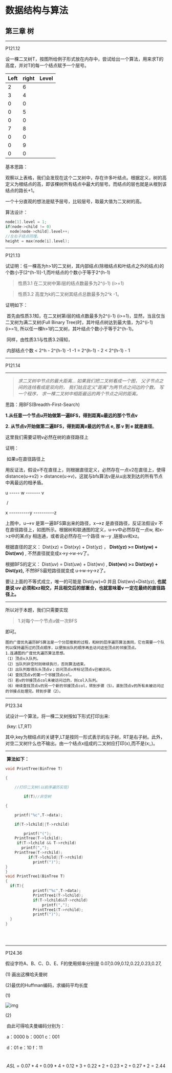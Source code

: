 # 数据结构与算法  

## 第三章 树

------

P121.12

设一棵二叉树T，按图所给例子形式放在内存中，尝试给出一个算法，用来求T的高度，并对T的每一个结点赋予一个层号。

| Left | right | Level |
| ---- | ----- | ----- |
| 2    | 6     |       |
| 3    | 4     |       |
| 0    | 0     |       |
| 0    | 5     |       |
| 0    | 0     |       |
| 7    | 8     |       |
| 0    | 0     |       |
| 0    | 9     |       |
| 0    | 0     |       |

基本思路：

观察以上表格，我们会发现在这个二叉树中，存在许多叶结点。根据定义，树的高定义为根结点的高，即该棵树所有结点中最大的层号。而结点的层也就是从根到该结点的路长+1。

一个十分直观的想法是赋予层号，比较层号，取最大值为二叉树的高。

算法设计：



```c++
node[1].level = 1;
if(node->child != 0)
  node[node->child].level++;
//左右子结点同理。
height = max(node[i].level);
```



------

P121.13

试证明：任一棵高为h>1的二叉树，其内部结点(除根结点和叶结点之外的结点)的个数小于[2^(h-1)]-1,而叶结点的个数小于等于2^(h-1)





> 性质3.1 在二叉树中第i层的结点数最多为2^(i-1) (i>=1)

> 性质3.2 高度为k的二叉树其结点总数最多为2^k -1。

证明如下：

​	首先由性质3.1知，在二叉树第i层的结点数最多为2^(i-1) (i>=1)，显然，当且仅当二叉树为满二叉树(Full Binary Tree)时，其叶结点树达到最大值，为2^(i-1) (i>=1), 所以任一棵h>1的二叉树，其叶结点个数小于等于2^(h-1)。

​	同样，由性质3.1与性质3.2得知，

​		内部结点个数 < 2^h - 2^(h-1) -1 -1  = 2^(h-1) - 2  < 2^(h-1) - 1	

------

P121.14

------



> *求二叉树中节点的最大距离...*
> *如果我们把二叉树看成一个图，*
> *父子节点之间的连线看成是双向的，*
> *我们姑且定义"距离"为两节点之间边的个数。*
> *写一个程序，*
> *求一棵二叉树中相距最远的两个节点之间的距离。*

思路：用BFS(Breadth-First-Search)

**1.从任意一个节点u开始做第一遍BFS，得到距离u最远的那个节点v**

**2. 从节点v开始做第二遍BFS，得到距离v最远的节点 e, 那 v 到 e 就是直径**。

这里我们需要证明v必然在树的直径路径上

证明：

​	如果u在直径路径上

​	用反证法，假设v不在直径上，则根据直径定义，必然存在一点v2在直径上，使得 distance(u->v2) > distance(u->v)，这就与bfs算法v是从u出发到达的所有节点中离最远的相矛盾。

u ----- w ------- v

​             /

x ----------y ----------z

 

上图中，u-->v 是第一遍BFS算出来的路径，x-->z 是直径路径，反证法假设v 不在直径路径上，如图所示。根据树和联通图的定义，u->v中必然存在一点w, 和x->z中的某点y 相连通，或者说必然存在一个路径 w--y ,链接uv和xz。

 

根据直径的定义： Dist(xz) = Dist(xy) + Dist(yz) ， **Dist(yz) >=  Dist(yw) + Dist(wv)** , 不然直径就变成x->y->w->v了。

根据BFS的定义：  Dist(uv) = Dist(uw) + Dist(wv) , **Dist(wv) >= Dist(wy) + Dist(yz),** 不然BFS最短路径就变成 u->w->y->z了。

 

要让上面的不等式成立，唯一的可能是 Dist(yw)=0 并且 Dist(wv)=Dist(yz), **也就是说 uv 必须和xz相交，并且相交后的部重合，也就意味着v 一定在最终的直径路径上。**

------



所以对于本题，我们只需要实现

> 1.对每个一个节点u做一次BFS

即可。

```
图的广度优先遍历BFS算法是一个分层搜索的过程，和树的层序遍历算法类同，它也需要一个队列以保持遍历过的顶点顺序，以便按出队的顺序再去访问这些顶点的邻接顶点。 
1.连通图的广度优先遍历算法思想。
（1）顶点v入队列。
（2）当队列非空时则继续执行，否则算法结束。
（3）出队列取得队头顶点v；访问顶点v并标记顶点v已被访问。
（4）查找顶点v的第一个邻接顶点col。
（5）若v的邻接顶点col未被访问过的，则col入队列。
（6）继续查找顶点v的另一个新的邻接顶点col，转到步骤（5）。直到顶点v的所有未被访问过的邻接点处理完。转到步骤（2）。
```

------



P123.34

试设计一个算法，将一棵二叉树按如下形式打印出来:

​	(key: LT,RT)

其中,key为根结点的关键字,LT是按同一形式表示的左子树，RT是右子树。此外，对空二叉树什么也不输出。由一个结点x组成的二叉树应打印(x),而不是(x;,)。

------

​	**算法如下：**

```c++
void PrintTree(BinTree T)

{	

	//打印二叉树(以前序遍历实现)

		if(T)//非空树

{

	printf("%c",T->data);

	if(T->lchild||T->rchild)

		printf("(");
    PrintTree(T->lchild);
     if(T->lchild && T->rchild)
       printf(",");
	PrintTree(T->rchild);
          if(T->lchild||T->rchild)
            printf(")");
}
}
void PrintTree1(BinTree T)
{
  if(T){
    		printf("%c",T->data);
    		PrintTree1(T->lchild);
    		if(T->lchild&&T->rchild)
              	printf(",");
    		PrintTree1(T->rchild);
    		printf(")");  
  }
}



```

​	

------



P124.36

假设字符A、B、C、D、E、F的使用频率分别是 0.07,0.09,0.12,0.22,0.23,0.27,

(1) 画出这棵哈夫曼树

(2)最优的Huffman编码，求编码平均长度

(1)

![img](https://github.com/littlecoke/DataStructureAnswers/blob/master/huff.png?raw=true)

(2)   

​	由此可得哈夫曼编码分别为：

​	a：0000   b：0001   c：001   

​	d：01     e：10     f：11       

​	
$$
ASL = 0.07*4+0.09*4+0.12*3+0.22*2+0.23*2+0.27*2 = 2.44
$$




























































